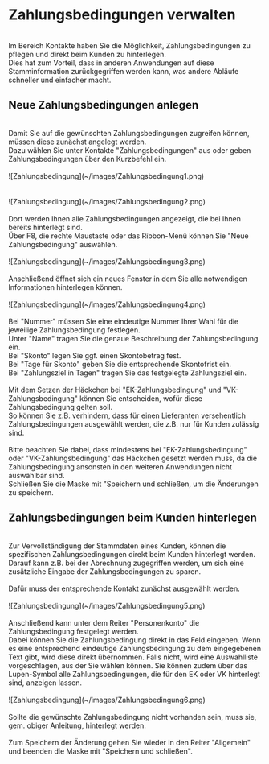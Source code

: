 # Zahlungsbedingungen verwalten
<br />
Im Bereich Kontakte haben Sie die Möglichkeit, Zahlungsbedingungen zu pflegen und direkt beim Kunden zu hinterlegen.<br />
Dies hat zum Vorteil, dass in anderen Anwendungen auf diese Stamminformation zurückgegriffen werden kann, was andere Abläufe schneller und einfacher macht.
<br />

## Neue Zahlungsbedingungen anlegen
<br />
Damit Sie auf die gewünschten Zahlungsbedingungen zugreifen können, müssen diese zunächst angelegt werden.
<br />
Dazu wählen Sie unter Kontakte "Zahlungsbedingungen" aus oder geben Zahlungsbedingungen über den Kurzbefehl ein.
<br />
<br />
![Zahlungsbedingung](~/images/Zahlungsbedingung1.png)
<br />
<br />
<br />
![Zahlungsbedingung](~/images/Zahlungsbedingung2.png)
<br />
<br />
Dort werden Ihnen alle Zahlungsbedingungen angezeigt, die bei Ihnen bereits hinterlegt sind.
<br />
Über F8, die rechte Maustaste oder das Ribbon-Menü können Sie "Neue Zahlungsbedingung" auswählen.
<br />
<br />
![Zahlungsbedingung](~/images/Zahlungsbedingung3.png)
<br />
<br />
Anschließend öffnet sich ein neues Fenster in dem Sie alle notwendigen Informationen hinterlegen können.
<br />
<br />
![Zahlungsbedingung](~/images/Zahlungsbedingung4.png)
<br />
<br />
Bei "Nummer" müssen Sie eine eindeutige Nummer Ihrer Wahl für die jeweilige Zahlungsbedingung festlegen.<br />
Unter "Name" tragen Sie die genaue Beschreibung der Zahlungsbedingung ein.<br />
Bei "Skonto" legen Sie ggf. einen Skontobetrag fest.<br />
Bei "Tage für Skonto" geben Sie die entsprechende Skontofrist ein.<br />
Bei "Zahlungsziel in Tagen" tragen Sie das festgelegte Zahlungsziel ein.<br />
<br />
Mit dem Setzen der Häckchen bei "EK-Zahlungsbedingung" und "VK-Zahlungsbedingung" können Sie entscheiden, wofür diese Zahlungsbedingung gelten soll.<br />
So können Sie z.B. verhindern, dass für einen Lieferanten versehentlich Zahlungsbedingungen ausgewählt werden, die z.B. nur für Kunden zulässig sind.<br />
<br />
Bitte beachten Sie dabei, dass mindestens bei "EK-Zahlungsbedingung" oder "VK-Zahlungsbedingung" das Häckchen gesetzt werden muss, da die Zahlungsbedingung ansonsten in den weiteren Anwendungen nicht auswählbar sind.
<br />
Schließen Sie die Maske mit "Speichern und schließen, um die Änderungen zu speichern.
<br />

## Zahlungsbedingungen beim Kunden hinterlegen
<br />
Zur Vervollständigung der Stammdaten eines Kunden, können die spezifischen Zahlungsbedingungen direkt beim Kunden hinterlegt werden.<br />
Darauf kann z.B. bei der Abrechnung zugegriffen werden, um sich eine zusätzliche Eingabe der Zahlungsbedingungen zu sparen.<br />
<br />
Dafür muss der entsprechende Kontakt zunächst ausgewählt werden.
<br />
<br />
![Zahlungsbedingung](~/images/Zahlungsbedingung5.png)
<br />
<br />
Anschließend kann unter dem Reiter "Personenkonto" die Zahlungsbedingung festgelegt werden.<br />
Dabei können Sie die Zahlungsbedingung direkt in das Feld eingeben. Wenn es eine entsprechend eindeutige Zahlungsbedingung zu dem eingegebenen Text gibt, wird diese direkt übernommen. Falls nicht, wird eine Auswahlliste vorgeschlagen, aus der Sie wählen können.
Sie können zudem über das Lupen-Symbol alle Zahlungsbedingungen, die für den EK oder VK hinterlegt sind, anzeigen lassen.
<br />
<br />
![Zahlungsbedingung](~/images/Zahlungsbedingung6.png)
<br />
<br />
Sollte die gewünschte Zahlungsbedingung nicht vorhanden sein, muss sie, gem. obiger Anleitung, hinterlegt werden.<br />
<br />
Zum Speichern der Änderung gehen Sie wieder in den Reiter "Allgemein" und beenden die Maske mit "Speichern und schließen".


